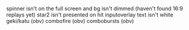 spinner isn't on the full screen and bg isn't dimmed (haven't found 16:9 replays yet)
star2 isn't presented on hit
inputoverlay text isn't white 
geki/katu (obv)
combofire (obv)
combobursts (obv)
